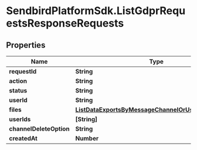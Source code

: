 # SendbirdPlatformSdk.ListGdprRequestsResponseRequests

## Properties

Name | Type | Description | Notes
------------ | ------------- | ------------- | -------------
**requestId** | **String** |  | [optional] 
**action** | **String** |  | [optional] 
**status** | **String** |  | [optional] 
**userId** | **String** |  | [optional] 
**files** | [**ListDataExportsByMessageChannelOrUserResponseFile**](ListDataExportsByMessageChannelOrUserResponseFile.md) |  | [optional] 
**userIds** | **[String]** |  | [optional] 
**channelDeleteOption** | **String** |  | [optional] 
**createdAt** | **Number** |  | [optional] 


